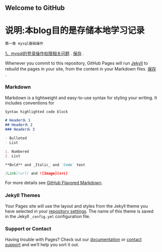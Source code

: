 ## Welcome to GitHub 
# 说明:本blog目的是存储本地学习记录
```markdown
第一章 mysql基础操作
```
[1、mysql的登录操作权限相关问题](https://github.com/xiongzhenggang/xiongzhenggang.github.io/数据库相关/mysql登录编码权限赋予.txt) .
[保存](https://github.com/xiongzhenggang/xiongzhenggang.github.blog/edit/master/README.md) .

Whenever you commit to this repository, GitHub Pages will run [Jekyll](https://jekyllrb.com/) to rebuild the pages in your site, from the content in your Markdown files.
[保存](https://github.com/xiongzhenggang/xiongzhenggang.github.blog/edit/master/README.md) .
### Markdown

Markdown is a lightweight and easy-to-use syntax for styling your writing. It includes conventions for

```markdown
Syntax highlighted code block

# Header头 1
## Header头 2
### Header头 3

- Bulleted
- List

1. Numbered
2. List

**Bold** and _Italic_ and `Code` text

[Link](url) and ![Image](src)
```

For more details see [GitHub Flavored Markdown](https://guides.github.com/features/mastering-markdown/).

### Jekyll Themes

Your Pages site will use the layout and styles from the Jekyll theme you have selected in your [repository settings](https://github.com/xiongzhenggang/xiongzhenggang.github.blog/settings). The name of this theme is saved in the Jekyll `_config.yml` configuration file.

### Support or Contact

Having trouble with Pages? Check out our [documentation](https://help.github.com/categories/github-pages-basics/) or [contact support](https://github.com/contact) and we’ll help you sort it out.
